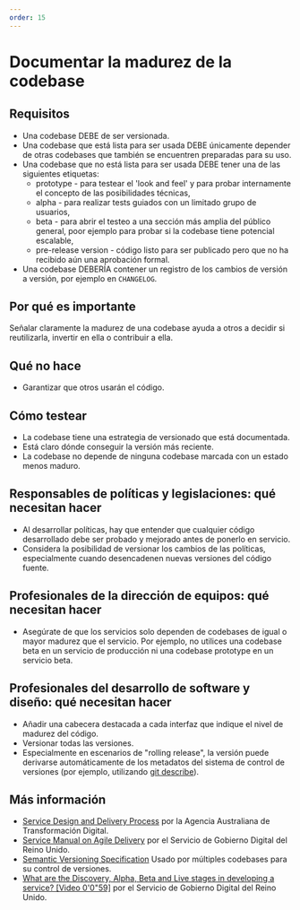 ```yaml
---
order: 15
---
```

# Documentar la madurez de la codebase

## Requisitos

* Una codebase DEBE de ser versionada.
* Una codebase que está lista para ser usada DEBE únicamente depender de otras codebases que también se encuentren preparadas para su uso.
* Una codebase que no está lista para ser usada DEBE tener una de las siguientes etiquetas:
  * prototype - para testear el 'look and feel' y para probar internamente el concepto de las posibilidades técnicas,
  * alpha - para realizar tests guiados con un limitado grupo de usuarios,
  * beta - para abrir el testeo a una sección más amplia del público general, poor ejemplo para probar si la codebase tiene potencial escalable,
  * pre-release version - código listo para ser publicado pero que no ha recibido aún una aprobación formal.
* Una codebase DEBERÍA contener un registro de los cambios de versión a versión, por ejemplo en `CHANGELOG`.

## Por qué es importante

Señalar claramente la madurez de una codebase ayuda a otros a decidir si reutilizarla, invertir en ella o contribuir a ella.

## Qué no hace

* Garantizar que otros usarán el código.

## Cómo testear

* La codebase tiene una estrategia de versionado que está documentada.
* Está claro dónde conseguir la versión más reciente.
* La codebase no depende de ninguna codebase marcada con un estado menos maduro.

## Responsables de políticas y legislaciones: qué necesitan hacer

* Al desarrollar políticas, hay que entender que cualquier código desarrollado debe ser probado y mejorado antes de ponerlo en servicio.
* Considera la posibilidad de versionar los cambios de las políticas, especialmente cuando desencadenen nuevas versiones del código fuente.

## Profesionales de la dirección de equipos: qué necesitan hacer

* Asegúrate de que los servicios solo dependen de codebases de igual o mayor madurez que el servicio. Por ejemplo, no utilices una codebase beta en un servicio de producción ni una codebase prototype en un servicio beta.

## Profesionales del desarrollo de software y diseño: qué necesitan hacer

* Añadir una cabecera destacada a cada interfaz que indique el nivel de madurez del código.
* Versionar todas las versiones.
* Especialmente en escenarios de "rolling release", la versión puede derivarse automáticamente de los metadatos del sistema de control de versiones (por ejemplo, utilizando [git describe](https://git-scm.com/docs/git-describe)).

## Más información

* [Service Design and Delivery Process](https://guides.service.gov.au/topics/service-design-delivery-process/) por la Agencia Australiana de Transformación Digital.
* [Service Manual on Agile Delivery](https://www.gov.uk/service-manual/agile-delivery) por el Servicio de Gobierno Digital del Reino Unido.
* [Semantic Versioning Specification](https://semver.org/) Usado por múltiples codebases para su control de versiones.
* [What are the Discovery, Alpha, Beta and Live stages in developing a service? [Video 0'0"59]](https://www.youtube.com/watch?v=_cyI7DMhgYc) por el Servicio de Gobierno Digital del Reino Unido.
